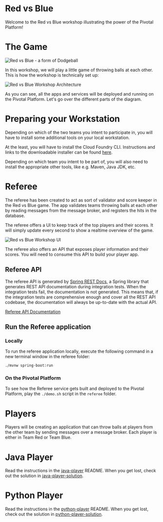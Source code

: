 # Red vs Blue

Welcome to the Red vs Blue workshop illustrating the power of the Pivotal Platform!

# The Game

![Red vs Blue - a form of Dodgeball](dodgeball.gif "Red vs Blue - a form of Dodgeball")

In this workshop, we will play a little game of throwing balls at each other.
This is how the workshop is technically set up:

![Red vs Blue Workshop Architecture](architecture.png "Red vs Blue Workshop Architecture")

As you can see, all the apps and services will be deployed and running on the Pivotal Platform.
Let's go over the different parts of the diagram.

# Preparing your Workstation

Depending on which of the two teams you intent to participate in, you will have
to install some additional tools on your local workstation.

At the least, you will have to install the Cloud Foundry CLI. Instructions and
links to the downloadable installer can be found [here](https://docs.pivotal.io/pivotalcf/2-3/cf-cli/install-go-cli.html).

Depending on which team you intent to be part of, you will also need to install
the appropriate other tools, like e.g. Maven, Java JDK, etc.

# Referee

The referee has been created to act as sort of validator and score keeper in the Red vs Blue game.
The app validates teams throwing balls at each other by reading messages from the message broker, and registers the hits in the database.

The referee offers a UI to keep track of the top players and their scores.
It will simply update every second to show a realtime overview of the game.

![Red vs Blue Workshop UI](referee-ui.png "Red vs Blue Workshop UI")

The referee also offers an API that exposes player information and their scores.
You will need to consume this API to build your player app.

## Referee API

The referee API is generated by [Spring REST Docs](https://spring.io/projects/spring-restdocs), a Spring library that generates REST API documentation during integration tests.
When the integration tests fail, the documentation is not generated.
This means that, if the integration tests are comprehensive enough and cover all the REST API codebase, the documentation will always be up-to-date with the actual API.

[Referee API Documentation](https://referee.apps.pcfone.io/docs/index.html)

## Run the Referee application

### Locally

To run the referee application locally, execute the following command in a new terminal window in the referee folder:

```bash
./mvnw spring-boot:run
```

### On the Pivotal Platform

To see how the Referee service gets built and deployed to the Pivotal Platform, play the `./demo.sh` script in the `referee` folder.

# Players

Players will be creating an application that can throw balls at players from the other team by sending messages over a message broker.
Each player is either in Team Red or Team Blue.

# Java Player

Read the instructions in the [java-player](/java-player/README.md) README.
When you get lost, check out the solution in [java-player-solution](/java-player-solution).

# Python Player

Read the instructions in the [python-player](/python-player/README.md) README.
When you get lost, check out the solution in [python-player-solution](/python-player-solution).
